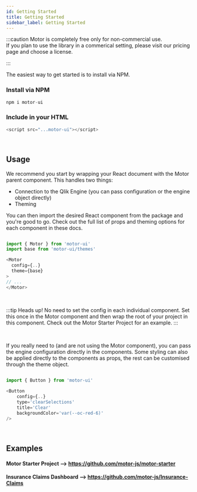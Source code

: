 ```yaml
---
id: Getting Started
title: Getting Started
sidebar_label: Getting Started
---
```


:::caution
Motor is completely free only for non-commercial use.<br />
If you plan to use the library in a commerical setting, please visit our pricing
page and choose a license.

:::

The easiest way to get started is to install via NPM.

### Install via NPM

```javascript
npm i motor-ui
```

### Include in your HTML

```javascript
<script src="...motor-ui"></script>
```

<br />


## Usage

We recommend you start by wrapping your React document with the Motor parent component.
This handles two things: 
- Connection to the Qlik Engine (you can pass configuration or the engine object directly)
- Theming

You can then import the desired React component from the package and you're good to go. 
Check out the full list of props and theming options for each component in these docs.

```javascript

import { Motor } from 'motor-ui'
import base from 'motor-ui/themes'

<Motor 
  config={..}
  theme={base}
>
// ...
</Motor>

```

<br />

:::tip 
Heads up! No need to set the config in each individual component. Set this once in the Motor component and then wrap 
the root of your project in this component. Check out the Motor Starter Project for an example.
:::

<br />

If you really need to (and are not using the Motor component), you can pass the engine configuration directly in the components. 
Some styling can also be applied directly to the components as props, the rest can be customised through the theme object.

```javascript

import { Button } from 'motor-ui'
 
<Button 
    config={..}
    type='clearSelections' 
    title='Clear' 
    backgroundColor='var(--oc-red-6)'
/>

```

<br />

## Examples

#### Motor Starter Project --> https://github.com/motor-js/motor-starter
#### Insurance Claims Dashboard --> https://github.com/motor-js/Insurance-Claims
